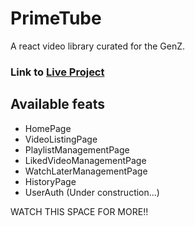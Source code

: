 # PrimeTube

A react video library curated for the GenZ. 

### Link to [Live Project](https://primetube.vercel.app)

## Available feats

* HomePage
* VideoListingPage
* PlaylistManagementPage
* LikedVideoManagementPage
* WatchLaterManagementPage
* HistoryPage
* UserAuth (Under construction...)

WATCH THIS SPACE FOR MORE!!
